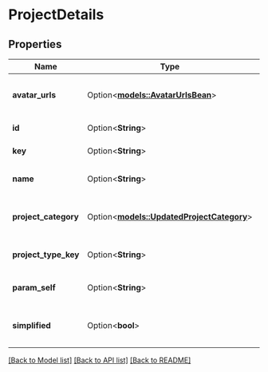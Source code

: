 # ProjectDetails

## Properties

Name | Type | Description | Notes
------------ | ------------- | ------------- | -------------
**avatar_urls** | Option<[**models::AvatarUrlsBean**](AvatarUrlsBean.md)> | The URLs of the project's avatars. | [optional][readonly]
**id** | Option<**String**> | The ID of the project. | [optional]
**key** | Option<**String**> | The key of the project. | [optional][readonly]
**name** | Option<**String**> | The name of the project. | [optional][readonly]
**project_category** | Option<[**models::UpdatedProjectCategory**](UpdatedProjectCategory.md)> | The category the project belongs to. | [optional][readonly]
**project_type_key** | Option<**String**> | The [project type](https://confluence.atlassian.com/x/GwiiLQ#Jiraapplicationsoverview-Productfeaturesandprojecttypes) of the project. | [optional][readonly]
**param_self** | Option<**String**> | The URL of the project details. | [optional][readonly]
**simplified** | Option<**bool**> | Whether or not the project is simplified. | [optional][readonly]

[[Back to Model list]](../README.md#documentation-for-models) [[Back to API list]](../README.md#documentation-for-api-endpoints) [[Back to README]](../README.md)


